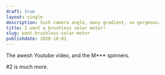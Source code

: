 ```yaml
---
draft: true
layout: single
description: Such camera angle, many gradient, so gorgeous.
title: I want a brushless solar motor!
slug: want-brushless-solar-motor
publishdate: 2020-10-02
---
```


The awesh Youtube video, and the M*** spinners.


<!--more-->

#2 is much more.

